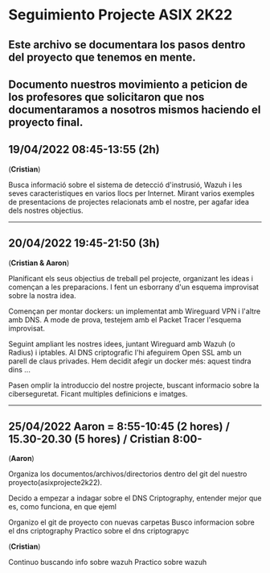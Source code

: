 # Seguimiento Projecte ASIX 2K22

Este archivo se documentara los pasos dentro del proyecto que tenemos en mente.
---
Documento nuestros movimiento a peticion de los profesores que solicitaron que nos documentaramos a nosotros mismos haciendo el proyecto final.
---

## 19/04/2022 08:45-13:55 (2h)

(**Cristian**)

Busca informació sobre el sistema de detecció d'instrusió, Wazuh i les seves caracteristiques en varios llocs per Internet. Mirant varios exemples de presentacions de projectes relacionats amb el nostre, per agafar idea dels nostres objectius.

---
## 20/04/2022 19:45-21:50 (3h)

(**Cristian & Aaron**)

Planificant els seus objectius de treball pel projecte, organizant les ideas i començan a les preparacions. I fent un esborrany d'un esquema improvisat sobre la nostra idea.   

Començan per montar dockers: un implementat amb Wireguard VPN i l'altre amb DNS. A mode de prova, testejem amb el Packet Tracer l'esquema improvisat.

Seguint ampliant les nostres idees, juntant Wireguard amb Wazuh (o Radius) i iptables. Al DNS criptografic l'hi afeguirem Open SSL amb un parell de claus privades. Hem decidit afegir un docker més: aquest tindra dins ...

Pasen omplir la introduccio del nostre projecte, buscant informacio sobre la ciberseguretat. Ficant multiples definicions e imatges.

---
## 25/04/2022 Aaron = 8:55-10:45 (2 hores) / 15.30-20.30 (5 hores) / Cristian 8:00-

(**Aaron**)

Organiza los documentos/archivos/directorios dentro del git del nuestro proyecto(asixprojecte2k22).

Decido a empezar a indagar sobre el DNS Criptography, entender mejor que es, como funciona, en que ejeml

Organizo el git de proyecto con nuevas carpetas
Busco informacion sobre el dns criptography
Practico sobre el dns criptograpyc

(**Cristian**)

Continuo buscando info sobre wazuh
Practico sobre wazuh